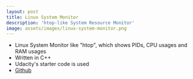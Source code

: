 ```yaml
---
layout: post
title: Linux System Monitor
description: 'htop-like System Resource Monitor'
image: assets/images/linux-system-monitor.png
---
```

- Linux System Monitor like "htop", which shows PIDs, CPU usages and RAM usages  
- Written in C++  
- Udacity's starter code is used  
- [Github](https://github.com/sijoonlee/linux_system_monitor)